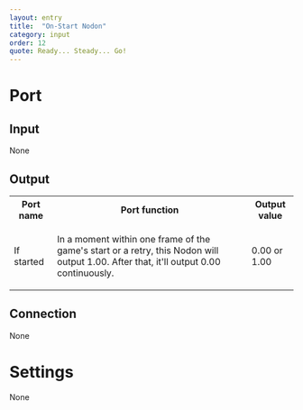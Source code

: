 ```yaml
---
layout: entry
title:  "On-Start Nodon"
category: input
order: 12
quote: Ready... Steady... Go!
---
```

<h1>Port</h1>
<h2>Input</h2>
<p>None</p>
<h2>Output</h2>
<table class="wrapped">
  <colgroup>
    <col />
    <col />
    <col />
  </colgroup>
  <tbody>
    <tr>
      <th>Port name</th>
      <th>Port function</th>
      <th>Output value</th>
    </tr>
    <tr>
      <td label="Port name"><span>If started</span></td>
      <td label="Port function"><span>
        <p>In a moment within one frame of the game's start or a retry, this Nodon will output 1.00. After that, it'll output 0.00 continuously.</p>
      </span></td>
      <td label="Output value"><span>0.00 or 1.00</span></td>
    </tr>
  </tbody>
</table>
<h2>Connection</h2>
<p>None</p>
<h1>Settings</h1>
<p>None</p>